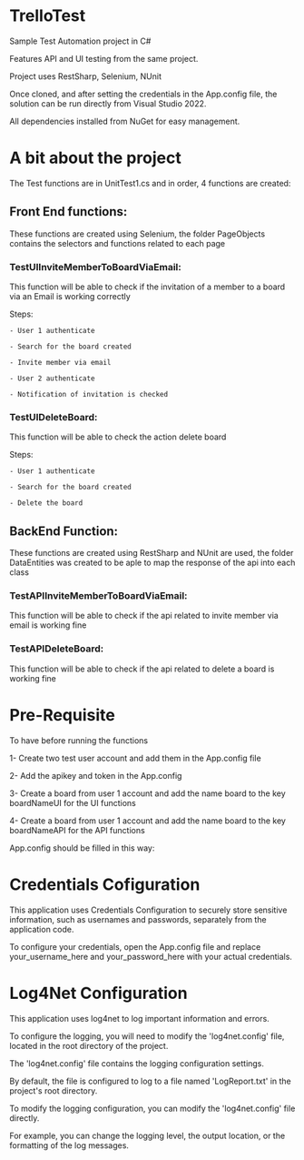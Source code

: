 # TrelloTest
Sample Test Automation project in C#

Features API and UI testing from the same project.

Project uses RestSharp, Selenium, NUnit

Once cloned, and after setting the credentials in the App.config file, the solution can be run directly from Visual Studio 2022.

All dependencies installed from NuGet for easy management.

# A bit about the project

The Test functions are in UnitTest1.cs and in order, 4 functions are created:

## Front End functions: 

These functions are created using Selenium, the folder PageObjects contains the selectors and functions related to each page

### TestUIInviteMemberToBoardViaEmail: 

This function will be able to check if the invitation of a member to a board via an Email is working correctly

Steps:

	- User 1 authenticate

	- Search for the board created

	- Invite member via email

	- User 2 authenticate

	- Notification of invitation is checked

### TestUIDeleteBoard: 

This function will be able to check the action delete board

Steps:

	- User 1 authenticate

	- Search for the board created

	- Delete the board

## BackEnd Function: 

These functions are created using RestSharp and NUnit are used, the folder DataEntities was created to be aple to map the response of the api into each class

### TestAPIInviteMemberToBoardViaEmail: 

This function will be able to check if the api related to invite member via email is working fine

### TestAPIDeleteBoard: 

This function will be able to check if the api related to delete a board is working fine


# Pre-Requisite
To have before running the functions

1- Create two test user account and add them in the App.config file

2- Add the apikey and token in the App.config

3- Create a board from user 1 account and add the name board to the key boardNameUI for the UI functions

4- Create a board from user 1 account and add the name board to the key boardNameAPI for the API functions

App.config should be filled in this way: 
	<appSettings>
		<add key="emailUser1" value="nhajallie@hotmail.com" />
		<add key="passwordUser1" value="NourH@j@llie123" />
		<add key="usernameUser1" value="nhajallie"/>
		<add key="emailUser2" value="nourhajallie2@gmail.com"/>
		<add key="passwordUser2" value="NourH@j@llie123" />
		<add key="key" value="0c2b5f557561a0b2fa52e2075bd5948a"/>
		<add key="token" value="ATTA25b95ab7f7b78f13f1c04102248ad5895c7b23764433d281ff07f75aa9522205A3503724"/>
		<add key="boardNameUI" value="TestBoard"/>
		<add key="boardNameAPI" value="TestBoard2"/>
	</appSettings>

# Credentials Cofiguration
This application uses Credentials Configuration to securely store sensitive information, such as usernames and passwords, separately from the application code.

To configure your credentials, open the App.config file and replace your_username_here and your_password_here with your actual credentials.

# Log4Net Configuration
This application uses log4net to log important information and errors. 

To configure the logging, you will need to modify the 'log4net.config' file, located in the root directory of the project.

The 'log4net.config' file contains the logging configuration settings. 

By default, the file is configured to log to a file named 'LogReport.txt' in the project's root directory.

To modify the logging configuration, you can modify the 'log4net.config' file directly. 

For example, you can change the logging level, the output location, or the formatting of the log messages.




